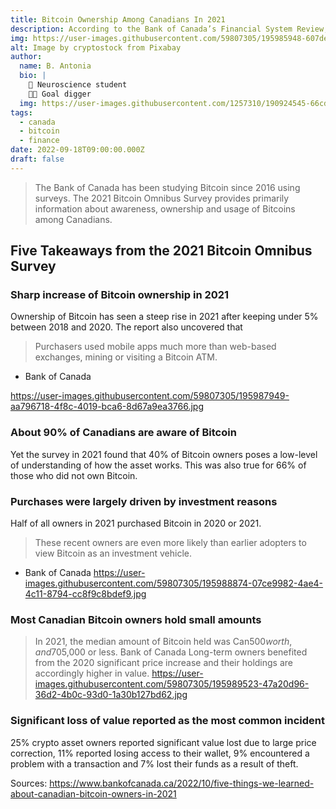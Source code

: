 ```yaml
---
title: Bitcoin Ownership Among Canadians In 2021 
description: According to the Bank of Canada’s Financial System Review, crypto assets market has seen rapid growth and integration into traditional finance in recent years
img: https://user-images.githubusercontent.com/59807305/195985948-607de861-6ce7-41f5-813e-a777403a11bd.jpg
alt: Image by cryptostock from Pixabay 
author: 
  name: B. Antonia
  bio: |
    🧠 Neuroscience student
    🦸🏼 Goal digger
  img: https://user-images.githubusercontent.com/1257310/190924545-66cd79f4-445a-41d5-9cd4-f29d00d3619c.jpg
tags:
  - canada
  - bitcoin
  - finance
date: 2022-09-18T09:00:00.000Z
draft: false
---
```



> The Bank of Canada has been studying Bitcoin since 2016 using surveys. The 2021 Bitcoin Omnibus Survey provides primarily information about awareness, ownership and usage of Bitcoins among Canadians. 

## Five Takeaways from the 2021 Bitcoin Omnibus Survey

### Sharp increase of Bitcoin ownership in 2021
Ownership of Bitcoin has seen a steep rise in 2021 after keeping under 5% between 2018 and 2020. The report also uncovered that 
> Purchasers used mobile apps much more than web-based exchanges, mining or visiting a Bitcoin ATM.
- Bank of Canada

https://user-images.githubusercontent.com/59807305/195987949-aa796718-4f8c-4019-bca6-8d67a9ea3766.jpg

### About 90% of Canadians are aware of Bitcoin
Yet the survey in 2021 found that 40% of Bitcoin owners poses a low-level of understanding of how the asset works. This was also true for 66% of those who did not own Bitcoin.

### Purchases were largely driven by investment reasons 
Half of all owners in 2021 purchased Bitcoin in 2020 or 2021. 
> These recent owners are even more likely than earlier adopters to view Bitcoin as an investment vehicle. 
- Bank of Canada
https://user-images.githubusercontent.com/59807305/195988874-07ce9982-4ae4-4c11-8794-cc8f9c8bdef9.jpg

### Most Canadian Bitcoin owners hold small amounts
> In 2021, the median amount of Bitcoin held was Can$500 worth, and 70% of Bitcoin owners held the equivalent of Can$5,000 or less.
Bank of Canada
Long-term owners benefited from the 2020 significant price increase and their holdings are accordingly higher in value.
https://user-images.githubusercontent.com/59807305/195989523-47a20d96-36d2-4b0c-93d0-1a30b127bd62.jpg

### Significant loss of value reported as the most common incident
25% crypto asset owners reported significant value lost due to large price correction, 11% reported losing access to their wallet, 9% encountered a problem with a transaction and 7% lost their funds as a result of theft. 

Sources:
https://www.bankofcanada.ca/2022/10/five-things-we-learned-about-canadian-bitcoin-owners-in-2021
